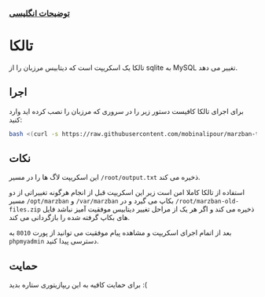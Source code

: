 ###  [توضیحات انگلیسی](https://github.com/mobinalipour/marzban-to-mysql)

# تالکا

تالکا یک اسکریپت است که دیتابیس مرزبان را از sqlite به MySQL تغییر می دهد.



## اجرا

برای اجرای تالکا کافیست دستور زیر را در سروری که مرزبان را نصب کرده اید وارد کنید:

```bash
bash <(curl -s https://raw.githubusercontent.com/mobinalipour/marzban-to-mysql/main/marzban-to-mysql.sh)
```
    
## نکات

این اسکریپت لاگ ها را در مسیر `/root/output.txt` ذخیره می کند.

استفاده از تالکا کاملا امن است زیر این اسکریپت قبل از انجام هرگونه تغییراتی از دو مسیر `/opt/marzban` و `/var/marzban` بکاپ می گیرد و در `/root/marzban-old-files.zip` ذخیره می کند و اگر هر یک از مراحل تغییر دیتابیس موفقیت آمیز نباشد فایل های بکاپ گرفته شده را بازگردانی می کند.

بعد از اتمام اجرای اسکریپت و مشاهده پیام موفقیت می توانید از پورت `8010` به `phpmyadmin` دسترسی پیدا کنید.


## حمایت

برای حمایت کافیه به این ریپازیتوری ستاره بدید :(
